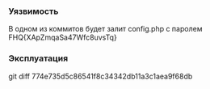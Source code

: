 ### Уязвимость

В одном из коммитов будет залит config.php c паролем FHQ{XApZmqaSa47Wfc8uvsTq}

### Эксплуатация

git diff 774e735d5c86541f8c34342db11a3c1aea9f68db
